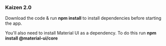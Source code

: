 ### Kaizen 2.0

Download the code & run **npm install** to install dependencies before starting the app.

You'll also need to install Material UI as a dependency. To do this run **npm install @material-ui/core**
